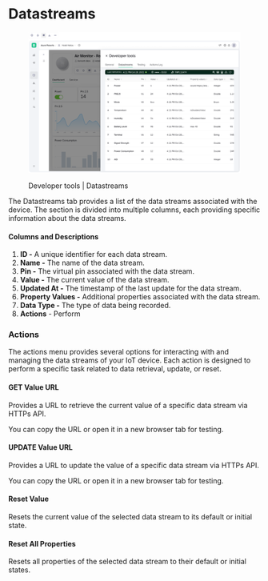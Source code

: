 # Datastreams

<figure><img src="../../../../.gitbook/assets/developer-tools-datastreams.png" alt=""><figcaption><p>Developer tools | Datastreams</p></figcaption></figure>

The Datastreams tab provides a list of the data streams associated with the device. The section is divided into multiple columns, each providing specific information about the data streams.

#### Columns and Descriptions

1. **ID -** A unique identifier for each data stream.
2. **Name -** The name of the data stream.
3. **Pin -** The virtual pin associated with the data stream.
4. **Value -** The current value of the data stream.
5. **Updated At -** The timestamp of the last update for the data stream.
6. **Property Values -** Additional properties associated with the data stream.
7. **Data Type -** The type of data being recorded.
8. **Actions** - Perform

### Actions

The actions menu provides several options for interacting with and managing the data streams of your IoT device. Each action is designed to perform a specific task related to data retrieval, update, or reset.

#### GET Value URL

Provides a URL to retrieve the current value of a specific data stream via HTTPs API.

You can copy the URL or open it in a new browser tab for testing.

#### UPDATE Value URL

Provides a URL to update the value of a specific data stream via HTTPs API.

You can copy the URL or open it in a new browser tab for testing.

#### Reset Value

Resets the current value of the selected data stream to its default or initial state.

#### Reset All Properties

Resets all properties of the selected data stream to their default or initial states.
